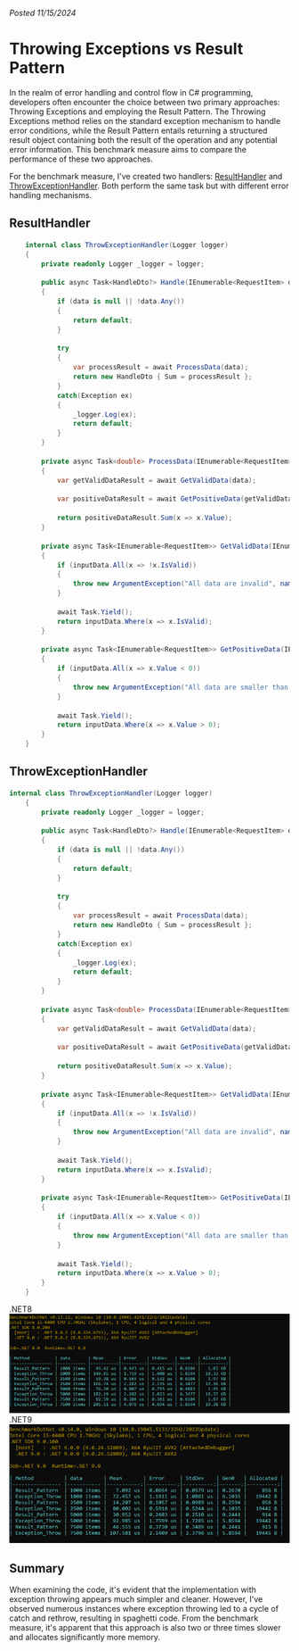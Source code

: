 *Posted 11/15/2024*
# Throwing Exceptions vs Result Pattern
In the realm of error handling and control flow in C# programming, developers often encounter the choice between two primary approaches: Throwing Exceptions and employing the Result Pattern. The Throwing Exceptions method relies on the standard exception mechanism to handle error conditions, while the Result Pattern entails returning a structured result object containing both the result of the operation and any potential error information. This benchmark measure aims to compare the performance of these two approaches.

For the benchmark measure, I've created two handlers: [ResultHandler](#resulthandler) and [ThrowExceptionHandler](#throwexceptionhandler). Both perform the same task but with different error handling mechanisms.

## ResultHandler

```csharp
    internal class ThrowExceptionHandler(Logger logger)
    {
        private readonly Logger _logger = logger;

        public async Task<HandleDto?> Handle(IEnumerable<RequestItem> data)
        {
            if (data is null || !data.Any())
            {
                return default;
            }

            try
            {
                var processResult = await ProcessData(data);
                return new HandleDto { Sum = processResult };
            }
            catch(Exception ex)
            {
                _logger.Log(ex);
                return default;
            }
        }

        private async Task<double> ProcessData(IEnumerable<RequestItem> data)
        {
            var getValidDataResult = await GetValidData(data);

            var positiveDataResult = await GetPositiveData(getValidDataResult);

            return positiveDataResult.Sum(x => x.Value);
        }

        private async Task<IEnumerable<RequestItem>> GetValidData(IEnumerable<RequestItem> inputData)
        {
            if (inputData.All(x => !x.IsValid))
            {
                throw new ArgumentException("All data are invalid", nameof(inputData));
            }

            await Task.Yield();
            return inputData.Where(x => x.IsValid);
        }

        private async Task<IEnumerable<RequestItem>> GetPositiveData(IEnumerable<RequestItem> inputData)
        {
            if (inputData.All(x => x.Value < 0))
            {
                throw new ArgumentException("All data are smaller than 0", nameof(inputData));
            }

            await Task.Yield();
            return inputData.Where(x => x.Value > 0);
        }
    }
```

## ThrowExceptionHandler

```csharp
internal class ThrowExceptionHandler(Logger logger)
    {
        private readonly Logger _logger = logger;

        public async Task<HandleDto?> Handle(IEnumerable<RequestItem> data)
        {
            if (data is null || !data.Any())
            {
                return default;
            }

            try
            {
                var processResult = await ProcessData(data);
                return new HandleDto { Sum = processResult };
            }
            catch(Exception ex)
            {
                _logger.Log(ex);
                return default;
            }
        }

        private async Task<double> ProcessData(IEnumerable<RequestItem> data)
        {
            var getValidDataResult = await GetValidData(data);

            var positiveDataResult = await GetPositiveData(getValidDataResult);

            return positiveDataResult.Sum(x => x.Value);
        }

        private async Task<IEnumerable<RequestItem>> GetValidData(IEnumerable<RequestItem> inputData)
        {
            if (inputData.All(x => !x.IsValid))
            {
                throw new ArgumentException("All data are invalid", nameof(inputData));
            }

            await Task.Yield();
            return inputData.Where(x => x.IsValid);
        }

        private async Task<IEnumerable<RequestItem>> GetPositiveData(IEnumerable<RequestItem> inputData)
        {
            if (inputData.All(x => x.Value < 0))
            {
                throw new ArgumentException("All data are smaller than 0", nameof(inputData));
            }

            await Task.Yield();
            return inputData.Where(x => x.Value > 0);
        }
    }
```
.NET8  
![Throwing Exceptions vs Result Pattern](./assets/exceptionResult.png)  
.NET9  
![Throwing Exceptions vs Result Pattern](./assets/exceptionResult_net9.png)  
## Summary
When examining the code, it's evident that the implementation with exception throwing appears much simpler and cleaner. However, I've observed numerous instances where exception throwing led to a cycle of catch and rethrow, resulting in spaghetti code. From the benchmark measure, it's apparent that this approach is also two or three times slower and allocates significantly more memory.